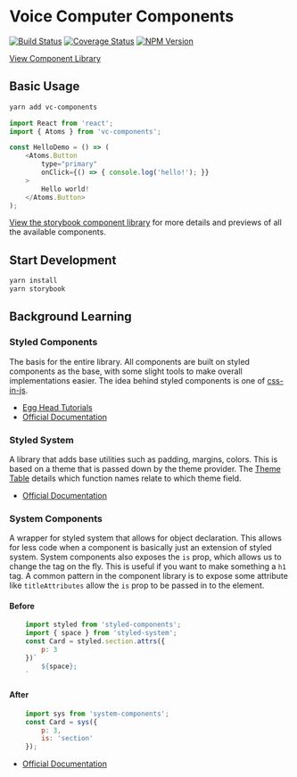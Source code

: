 # Voice Computer Components

[![Build Status](https://travis-ci.org/voice-computer/vc-components.svg?branch=master)](https://travis-ci.org/voice-computer/vc-components)
[![Coverage Status](https://coveralls.io/repos/github/voice-computer/vc-components/badge.svg?branch=master)](https://coveralls.io/github/voice-computer/vc-components?branch=master)
[![NPM Version](https://img.shields.io/npm/v/vc-components.svg)](https://www.npmjs.com/package/vc-components)

[View Component Library](http://voice-computer.github.io/vc-components)

## Basic Usage
```sh
yarn add vc-components
```

```javascript
import React from 'react';
import { Atoms } from 'vc-components';

const HelloDemo = () => (
	<Atoms.Button
		type="primary"
		onClick={() => { console.log('hello!'); }}
	>
		Hello world!
	</Atoms.Button>
);
```

[View the storybook component library](http://voice-computer.github.io/vc-components) for more details and previews of all the available components.

## Start Development

```sh
yarn install
yarn storybook
```

## Background Learning

### Styled Components
The basis for the entire library. All components are built on styled components as the base, with some slight tools to make overall implementations easier. The idea behind styled components is one of [css-in-js](https://hackernoon.com/all-you-need-to-know-about-css-in-js-984a72d48ebc).

* [Egg Head Tutorials](https://egghead.io/playlists/styled-components-1af2dd10)
* [Official Documentation](https://www.styled-components.com/)

### Styled System
A library that adds base utilities such as padding, margins, colors. This is based on a theme that is passed down by the theme provider. The [Theme Table](https://jxnblk.com/styled-system/table) details which function names relate to which theme field.

* [Official Documentation](https://github.com/jxnblk/styled-system)

### System Components
A wrapper for styled system that allows for object declaration. This allows for less code when a component is basically just an extension of styled system. System components also exposes the `is` prop, which allows us to change the tag on the fly. This is useful if you want to make something a `h1` tag. A common pattern in the component library is to expose some attribute like `titleAttributes` allow the `is` prop to be passed in to the element.

#### Before
```js
	import styled from 'styled-components';
	import { space } from 'styled-system';
	const Card = styled.section.attrs({
		p: 3
	})`
		${space};
	`
```

#### After
```js
	import sys from 'system-components';
	const Card = sys({
		p: 3,
		is: 'section'
	});
```

* [Official Documentation](https://github.com/jxnblk/styled-system/tree/master/system-components)
